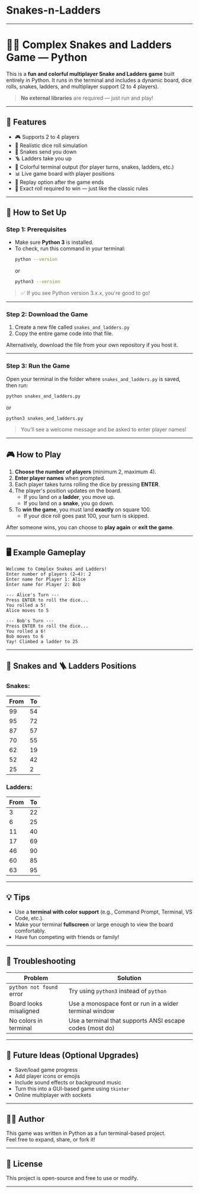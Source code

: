 # Snakes-n-Ladders

---

# 🐍🎲 Complex Snakes and Ladders Game — Python

This is a **fun and colorful multiplayer Snake and Ladders game** built entirely in Python. It runs in the terminal and includes a dynamic board, dice rolls, snakes, ladders, and multiplayer support (2 to 4 players).  

> **No external libraries** are required — just run and play!

---

## 🔧 Features

- 🎮 Supports 2 to 4 players  
- 🎲 Realistic dice roll simulation  
- 🐍 Snakes send you down  
- 🪜 Ladders take you up  
- 🌈 Colorful terminal output (for player turns, snakes, ladders, etc.)  
- 📊 Live game board with player positions  
- 🔁 Replay option after the game ends  
- 🚫 Exact roll required to win — just like the classic rules

---

## 📁 How to Set Up

### Step 1: Prerequisites

- Make sure **Python 3** is installed.
- To check, run this command in your terminal:
  ```bash
  python --version
  ```
  or
  ```bash
  python3 --version
  ```

> ✅ If you see Python version 3.x.x, you're good to go!

---

### Step 2: Download the Game

1. Create a new file called `snakes_and_ladders.py`
2. Copy the entire game code into that file.

Alternatively, download the file from your own repository if you host it.

---

### Step 3: Run the Game

Open your terminal in the folder where `snakes_and_ladders.py` is saved, then run:

```bash
python snakes_and_ladders.py
```
or
```bash
python3 snakes_and_ladders.py
```

> You’ll see a welcome message and be asked to enter player names!

---

## 🎮 How to Play

1. **Choose the number of players** (minimum 2, maximum 4).
2. **Enter player names** when prompted.
3. Each player takes turns rolling the dice by pressing **ENTER**.
4. The player's position updates on the board.
   - If you land on a **ladder**, you move up.
   - If you land on a **snake**, you go down.
5. To **win the game**, you must land **exactly** on square 100.
   - If your dice roll goes past 100, your turn is skipped.

After someone wins, you can choose to **play again** or **exit the game**.

---

## 🖥️ Example Gameplay

```text
Welcome to Complex Snakes and Ladders!
Enter number of players (2–4): 2
Enter name for Player 1: Alice
Enter name for Player 2: Bob

--- Alice's Turn ---
Press ENTER to roll the dice...
You rolled a 5!
Alice moves to 5

--- Bob's Turn ---
Press ENTER to roll the dice...
You rolled a 6!
Bob moves to 6
Yay! Climbed a ladder to 25
```

---

## 🐍 Snakes and 🪜 Ladders Positions

### Snakes:
| From | To  |
|------|-----|
| 99   | 54  |
| 95   | 72  |
| 87   | 57  |
| 70   | 55  |
| 62   | 19  |
| 52   | 42  |
| 25   | 2   |

### Ladders:
| From | To  |
|------|-----|
| 3    | 22  |
| 6    | 25  |
| 11   | 40  |
| 17   | 69  |
| 46   | 90  |
| 60   | 85  |
| 63   | 95  |

---

## 💡 Tips

- Use a **terminal with color support** (e.g., Command Prompt, Terminal, VS Code, etc.).
- Make your terminal **fullscreen** or large enough to view the board comfortably.
- Have fun competing with friends or family!

---

## 📌 Troubleshooting

| Problem                      | Solution                                                   |
|-----------------------------|------------------------------------------------------------|
| `python not found` error    | Try using `python3` instead of `python`                   |
| Board looks misaligned      | Use a monospace font or run in a wider terminal window    |
| No colors in terminal       | Use a terminal that supports ANSI escape codes (most do)  |

---

## 🧠 Future Ideas (Optional Upgrades)

- Save/load game progress  
- Add player icons or emojis  
- Include sound effects or background music  
- Turn this into a GUI-based game using `tkinter`  
- Online multiplayer with sockets

---

## 👨‍💻 Author

This game was written in Python as a fun terminal-based project.  
Feel free to expand, share, or fork it!

---

## 📜 License

This project is open-source and free to use or modify.

---
